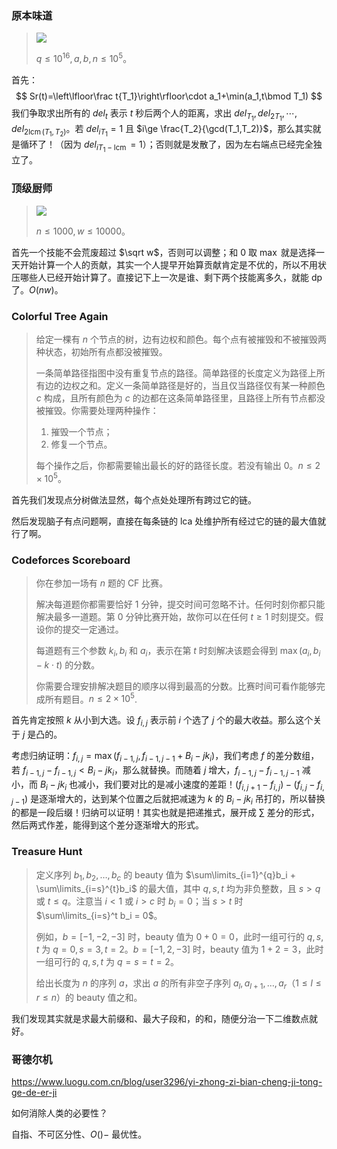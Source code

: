 ### 原本味道

> ![](./p23.png)
>
> $q\le 10^{16},a,b,n\le 10^5$。

首先：
$$
Sr(t)=\left\lfloor\frac t{T_1}\right\rfloor\cdot a_1+\min(a_1,t\bmod T_1)
$$
我们争取求出所有的 $del_t$ 表示 $t$ 秒后两个人的距离，求出 $del_{T_1},del_{2T_1},\cdots,del_{2\operatorname{lcm}(T_1,T_2)}$。若 $del_{iT_1}=1$ 且 $i\ge \frac{T_2}{\gcd(T_1,T_2)}$，那么其实就是循环了！（因为 $del_{iT_1-\operatorname{lcm}}=1$）；否则就是发散了，因为左右端点已经完全独立了。

### 顶级厨师

> ![](./p24.png)
>
> $n\le 1000,w\le 10000$。

首先一个技能不会荒废超过 $\sqrt w$，否则可以调整；和 $0$ 取 $\max$ 就是选择一天开始计算一个人的贡献，其实一个人提早开始算贡献肯定是不优的，所以不用状压哪些人已经开始计算了。直接记下上一次是谁、剩下两个技能离多久，就能 dp 了。$O(nw)$。

### Colorful Tree Again

> 给定一棵有 $n$ 个节点的树，边有边权和颜色。每个点有被摧毁和不被摧毁两种状态，初始所有点都没被摧毁。
>
> 一条简单路径指图中没有重复节点的路径。简单路径的长度定义为路径上所有边的边权之和。定义一条简单路径是好的，当且仅当路径仅有某一种颜色 $c$ 构成，且所有颜色为 $c$ 的边都在这条简单路径里，且路径上所有节点都没被摧毁。你需要处理两种操作：
>
> 1. 摧毁一个节点；
> 2. 修复一个节点。
>
> 每个操作之后，你都需要输出最长的好的路径长度。若没有输出 $0$。$n\le 2\times 10^5$。

首先我们发现点分树做法显然，每个点处处理所有跨过它的链。

然后发现脑子有点问题啊，直接在每条链的 lca 处维护所有经过它的链的最大值就行了啊。

### Codeforces Scoreboard

> 你在参加一场有 $n$ 题的 CF 比赛。
>
> 解决每道题你都需要恰好 $1$ 分钟，提交时间可忽略不计。任何时刻你都只能解决最多一道题。第 $0$ 分钟比赛开始，故你可以在任何 $t\ge 1$ 时刻提交。假设你的提交一定通过。
>
> 每道题有三个参数 $k_i,b_i$ 和 $a_i$，表示在第 $t$ 时刻解决该题会得到 $\max(a_i,b_i-k\cdot t)$ 的分数。
>
> 你需要合理安排解决题目的顺序以得到最高的分数。比赛时间可看作能够完成所有题目。$n\le 2\times 10^5$.

首先肯定按照 $k$ 从小到大选。设 $f_{i,j}$ 表示前 $i$ 个选了 $j$ 个的最大收益。那么这个关于 $j$ 是凸的。

考虑归纳证明：$f_{i,j}=\max(f_{i-1,j},f_{i-1,j-1}+B_i-jk_i)$，我们考虑 $f$ 的差分数组，若 $f_{i-1,j}-f_{i-1,j}<B_i-jk_i$，那么就替换。而随着 $j$ 增大，$f_{i-1,j}-f_{i-1,j-1}$ 减小，而 $B_i-jk_i$ 也减小，我们要对比的是减小速度的差距！$(f_{i,j+1}-f_{i,j})-(f_{i,j}-f_{i,j-1})$ 是逐渐增大的，达到某个位置之后就把减速为 $k$ 的 $B_i-jk_i$ 吊打的，所以替换的都是一段后缀！归纳可以证明！其实也就是把递推式，展开成 $\sum$ 差分的形式，然后两式作差，能得到这个差分逐渐增大的形式。

### Treasure Hunt

> 定义序列 $b_1,b_2,\ldots,b_c$ 的 beauty 值为 $\sum\limits_{i=1}^{q}b_i + \sum\limits_{i=s}^{t}b_i$ 的最大值，其中 $q,s,t$ 均为非负整数，且 $s>q$ 或 $t\le q$。注意当 $i<1$ 或 $i>c$ 时 $b_i = 0$；当 $s>t$ 时 $\sum\limits_{i=s}^t b_i = 0$。
>
> 例如，$b = [-1,-2,-3]$ 时，beauty 值为 $0 + 0 = 0$，此时一组可行的 $q,s,t$ 为 $q = 0,s = 3,t = 2$。$b = [-1,2,-3]$ 时，beauty 值为 $1 + 2 = 3$，此时一组可行的 $q,s,t$ 为 $q = s = t = 2$。
>
> 给出长度为 $n$ 的序列 $a$，求出 $a$ 的所有非空子序列 $a_l,a_{l+1},\ldots,a_r$（$1\leq l\leq r\leq n$）的 beauty 值之和。
>

我们发现其实就是求最大前缀和、最大子段和，的和，随便分治一下二维数点就好。

### 哥德尔机

https://www.luogu.com.cn/blog/user3296/yi-zhong-zi-bian-cheng-ji-tong-ge-de-er-ji

如何消除人类的必要性？

自指、不可区分性、$O()-$ 最优性。

